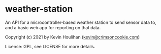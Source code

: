 # weather-station

An API for a microcontroller-based weather station to send sensor data to, and
a basic web app for reporting on that data.

Copyright (c) 2021 by Kevin Houlihan (kevin@crimsoncookie.com)

License: GPL, see LICENSE for more details.
